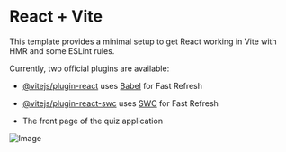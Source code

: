 # React + Vite

This template provides a minimal setup to get React working in Vite with HMR and some ESLint rules.

Currently, two official plugins are available:

- [@vitejs/plugin-react](https://github.com/vitejs/vite-plugin-react/blob/main/packages/plugin-react/README.md) uses [Babel](https://babeljs.io/) for Fast Refresh
- [@vitejs/plugin-react-swc](https://github.com/vitejs/vite-plugin-react-swc) uses [SWC](https://swc.rs/) for Fast Refresh

- The front page of the quiz application
  
![Image](https://github.com/user-attachments/assets/643df6eb-d0aa-4f8d-88c3-d62f13a52f6f)

<!-- Failed to upload "Screen Recording 2025-01-31 231002.mp4" -->
